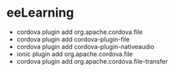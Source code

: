# eeLearning

* cordova plugin add org.apache.cordova.file
* cordova plugin add cordova-plugin-file
* cordova plugin add cordova-plugin-nativeaudio
* ionic plugin add org.apache.cordova.file
* cordova plugin add org.apache.cordova.file-transfer